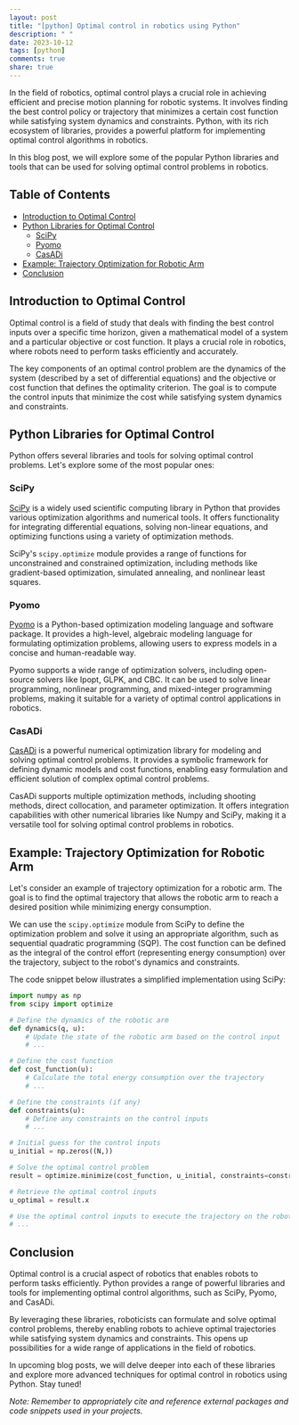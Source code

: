 ```yaml
---
layout: post
title: "[python] Optimal control in robotics using Python"
description: " "
date: 2023-10-12
tags: [python]
comments: true
share: true
---
```


In the field of robotics, optimal control plays a crucial role in achieving efficient and precise motion planning for robotic systems. It involves finding the best control policy or trajectory that minimizes a certain cost function while satisfying system dynamics and constraints. Python, with its rich ecosystem of libraries, provides a powerful platform for implementing optimal control algorithms in robotics.

In this blog post, we will explore some of the popular Python libraries and tools that can be used for solving optimal control problems in robotics.

## Table of Contents
- [Introduction to Optimal Control](#introduction-to-optimal-control)
- [Python Libraries for Optimal Control](#python-libraries-for-optimal-control)
  - [SciPy](#scipy)
  - [Pyomo](#pyomo)
  - [CasADi](#casadi)
- [Example: Trajectory Optimization for Robotic Arm](#example-trajectory-optimization-for-robotic-arm)
- [Conclusion](#conclusion)

## Introduction to Optimal Control

Optimal control is a field of study that deals with finding the best control inputs over a specific time horizon, given a mathematical model of a system and a particular objective or cost function. It plays a crucial role in robotics, where robots need to perform tasks efficiently and accurately.

The key components of an optimal control problem are the dynamics of the system (described by a set of differential equations) and the objective or cost function that defines the optimality criterion. The goal is to compute the control inputs that minimize the cost while satisfying system dynamics and constraints.

## Python Libraries for Optimal Control

Python offers several libraries and tools for solving optimal control problems. Let's explore some of the most popular ones:

### SciPy

[SciPy](https://www.scipy.org/) is a widely used scientific computing library in Python that provides various optimization algorithms and numerical tools. It offers functionality for integrating differential equations, solving non-linear equations, and optimizing functions using a variety of optimization methods.

SciPy's `scipy.optimize` module provides a range of functions for unconstrained and constrained optimization, including methods like gradient-based optimization, simulated annealing, and nonlinear least squares.

### Pyomo

[Pyomo](http://www.pyomo.org/) is a Python-based optimization modeling language and software package. It provides a high-level, algebraic modeling language for formulating optimization problems, allowing users to express models in a concise and human-readable way.

Pyomo supports a wide range of optimization solvers, including open-source solvers like Ipopt, GLPK, and CBC. It can be used to solve linear programming, nonlinear programming, and mixed-integer programming problems, making it suitable for a variety of optimal control applications in robotics.

### CasADi

[CasADi](https://web.casadi.org/) is a powerful numerical optimization library for modeling and solving optimal control problems. It provides a symbolic framework for defining dynamic models and cost functions, enabling easy formulation and efficient solution of complex optimal control problems.

CasADi supports multiple optimization methods, including shooting methods, direct collocation, and parameter optimization. It offers integration capabilities with other numerical libraries like Numpy and SciPy, making it a versatile tool for solving optimal control problems in robotics.

## Example: Trajectory Optimization for Robotic Arm

Let's consider an example of trajectory optimization for a robotic arm. The goal is to find the optimal trajectory that allows the robotic arm to reach a desired position while minimizing energy consumption.

We can use the `scipy.optimize` module from SciPy to define the optimization problem and solve it using an appropriate algorithm, such as sequential quadratic programming (SQP). The cost function can be defined as the integral of the control effort (representing energy consumption) over the trajectory, subject to the robot's dynamics and constraints.

The code snippet below illustrates a simplified implementation using SciPy:

```python
import numpy as np
from scipy import optimize

# Define the dynamics of the robotic arm
def dynamics(q, u):
    # Update the state of the robotic arm based on the control input
    # ...

# Define the cost function
def cost_function(u):
    # Calculate the total energy consumption over the trajectory
    # ...

# Define the constraints (if any)
def constraints(u):
    # Define any constraints on the control inputs
    # ...

# Initial guess for the control inputs
u_initial = np.zeros((N,))

# Solve the optimal control problem
result = optimize.minimize(cost_function, u_initial, constraints=constraints, method='SLSQP')

# Retrieve the optimal control inputs
u_optimal = result.x

# Use the optimal control inputs to execute the trajectory on the robotic arm
# ...
```

## Conclusion

Optimal control is a crucial aspect of robotics that enables robots to perform tasks efficiently. Python provides a range of powerful libraries and tools for implementing optimal control algorithms, such as SciPy, Pyomo, and CasADi.

By leveraging these libraries, roboticists can formulate and solve optimal control problems, thereby enabling robots to achieve optimal trajectories while satisfying system dynamics and constraints. This opens up possibilities for a wide range of applications in the field of robotics.

In upcoming blog posts, we will delve deeper into each of these libraries and explore more advanced techniques for optimal control in robotics using Python. Stay tuned!

*Note: Remember to appropriately cite and reference external packages and code snippets used in your projects.*